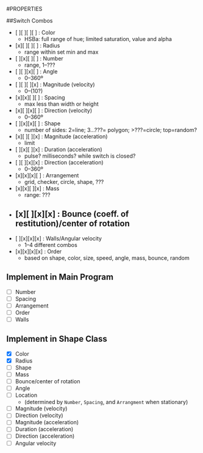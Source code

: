 #PROPERTIES

##Switch Combos
- [ ][ ][ ][ ] : Color
  - HSBa: full range of hue; limited saturation, value and alpha
- [x][ ][ ][ ] : Radius
  - range within set min and max
- [ ][x][ ][ ] : Number
  - range, 1–???
- [ ][ ][x][ ] : Angle
  - 0–360º
- [ ][ ][ ][x] : Magnitude (velocity)
  - 0–(10?)
- [x][x][ ][ ] : Spacing
  - max less than width or height
- [x][ ][x][ ] : Direction (velocity)
  - 0–360º
- [ ][x][x][ ] : Shape
  - number of sides: 2=line; 3...???= polygon; >???=circle; top=random?
- [x][ ][ ][x] : Magnitude (acceleration)
  - limit
- [ ][x][ ][x] : Duration (acceleration)
  - pulse? milliseconds? while switch is closed?
- [ ][ ][x][x] : Direction (acceleration)
  - 0–360º
- [x][x][x][ ] : Arrangement
  - grid, checker, circle, shape, ???
- [x][x][ ][x] : Mass
  - range: ???
- [x][ ][x][x] : Bounce (coeff. of restitution)/center of rotation
  -
- [ ][x][x][x] : Walls/Angular velocity
  - 1–4 different combos
- [x][x][x][x] : Order
  - based on shape, color, size, speed, angle, mass, bounce, random

## Implement in Main Program
- [ ] Number
- [ ] Spacing
- [ ] Arrangement
- [ ] Order
- [ ] Walls

## Implement in Shape Class
- [x] Color
- [x] Radius
- [ ] Shape
- [ ] Mass
- [ ] Bounce/center of rotation
- [ ] Angle
- [ ] Location
  - (determined by `Number`, `Spacing`, and `Arrangment` when stationary)
- [ ] Magnitude (velocity)
- [ ] Direction (velocity)
- [ ] Magnitude (acceleration)
- [ ] Duration (acceleration)
- [ ] Direction (acceleration)
- [ ] Angular velocity
